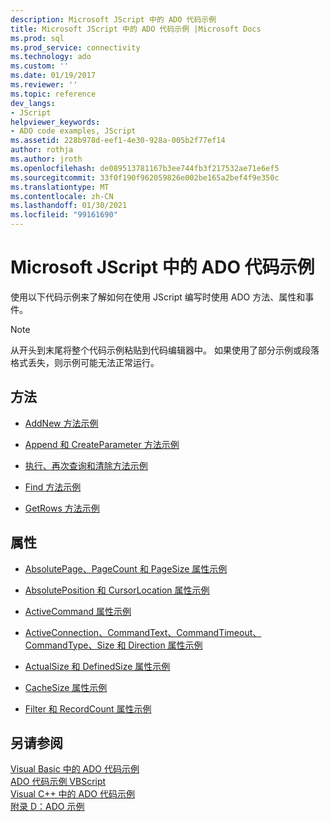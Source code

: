 ```yaml
---
description: Microsoft JScript 中的 ADO 代码示例
title: Microsoft JScript 中的 ADO 代码示例 |Microsoft Docs
ms.prod: sql
ms.prod_service: connectivity
ms.technology: ado
ms.custom: ''
ms.date: 01/19/2017
ms.reviewer: ''
ms.topic: reference
dev_langs:
- JScript
helpviewer_keywords:
- ADO code examples, JScript
ms.assetid: 228b978d-eef1-4e30-928a-005b2f77ef14
author: rothja
ms.author: jroth
ms.openlocfilehash: de089513781167b3ee744fb3f217532ae71e6ef5
ms.sourcegitcommit: 33f0f190f962059826e002be165a2bef4f9e350c
ms.translationtype: MT
ms.contentlocale: zh-CN
ms.lasthandoff: 01/30/2021
ms.locfileid: "99161690"
---
```

# <a name="ado-code-examples-in-microsoft-jscript"></a>Microsoft JScript 中的 ADO 代码示例
使用以下代码示例来了解如何在使用 JScript 编写时使用 ADO 方法、属性和事件。  
  
> [!NOTE]
>  从开头到末尾将整个代码示例粘贴到代码编辑器中。 如果使用了部分示例或段落格式丢失，则示例可能无法正常运行。  
  
## <a name="methods"></a>方法  
  
-   [AddNew 方法示例](./addnew-method-example-jscript.md)  
  
-   [Append 和 CreateParameter 方法示例](./append-and-createparameter-methods-example-jscript.md)  
  
-   [执行、再次查询和清除方法示例](./execute-requery-and-clear-methods-example-jscript.md)  
  
-   [Find 方法示例](./find-method-example-jscript.md)  
  
-   [GetRows 方法示例](./getrows-method-example-vb.md)  
  
## <a name="properties"></a>属性  
  
-   [AbsolutePage、PageCount 和 PageSize 属性示例](./absolutepage-pagecount-and-pagesize-properties-example-jscript.md)  
  
-   [AbsolutePosition 和 CursorLocation 属性示例](./absoluteposition-and-cursorlocation-properties-example-jscript.md)  
  
-   [ActiveCommand 属性示例](./activecommand-property-example-jscript.md)  
  
-   [ActiveConnection、CommandText、CommandTimeout、CommandType、Size 和 Direction 属性示例](./activeconnection-commandtext-timeout-type-size-example-jscript.md)  
  
-   [ActualSize 和 DefinedSize 属性示例](./actualsize-and-definedsize-properties-example-jscript.md)  
  
-   [CacheSize 属性示例](./cachesize-property-example-jscript.md)  
  
-   [Filter 和 RecordCount 属性示例](./filter-and-recordcount-properties-example-jscript.md)  
  
## <a name="see-also"></a>另请参阅  
 [Visual Basic 中的 ADO 代码示例](./ado-code-examples-in-visual-basic.md)   
 [ADO 代码示例 VBScript](./ado-code-examples-vbscript.md)   
 [Visual C++ 中的 ADO 代码示例](./ado-code-examples-in-visual-c.md)   
 [附录 D：ADO 示例](../../guide/appendixes/appendix-d-ado-samples.md)